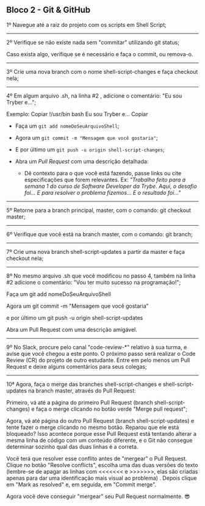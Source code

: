 ## Bloco 2 - Git & GitHub

1º Navegue até a raiz do projeto com os scripts em Shell Script;

 ------------------------------------
 
2º Verifique se não existe nada sem "commitar" utilizando git status;

 Caso exista algo, verifique se é necessário e faça o commit, ou remova-o.

 ------------------------------------
 
3º Crie uma nova branch com o nome shell-script-changes e faça checkout nela;


 ------------------------------------
 
4º Em algum arquivo .sh, na linha #2 , adicione o comentário: "Eu sou Tryber e...";

Exemplo:
Copiar
  !/usr/bin bash
   Eu sou Tryber e...
Copiar
* Faça um `git add nomeDoSeuArquivoShell`;

* Agora um `git commit -m "Mensagem que você gostaria"`;

* E por último um `git push -u origin shell-script-changes`;

* Abra um _Pull Request_ com uma descrição detalhada:

    * Dê contexto para o que você está fazendo, passe links ou cite especificações que forem relevantes. Ex: _"Trabalho feito para a semana 1 do curso de Software Developer da Trybe. Aqui, o desafio foi... E para resolver o problema fizemos... E o resultado foi..."_

 ------------------------------------
 
5º Retorne para a branch principal, master, com o comando: git checkout master;

 ------------------------------------
 
6º Verifique que você está na branch master, com o comando: git branch;

 ------------------------------------
 
7º Crie uma nova branch shell-script-updates a partir da master e faça checkout nela;

 ------------------------------------

8º No mesmo arquivo .sh que você modificou no passo 4, também na linha #2 adicione o comentário: "Vou ter muito sucesso na programação!";


Faça um git add nomeDoSeuArquivoShell

Agora um git commit -m "Mensagem que você gostaria"

e por último um git push -u origin shell-script-updates

Abra um Pull Request com uma descrição amigável.

 ------------------------------------
 
9º No Slack, procure pelo canal "code-review-*" relativo à sua turma, e avise que você chegou a este ponto. O próximo passo será realizar o Code Review (CR) do projeto de outro estudante. Entre em pelo menos um Pull Request e deixe alguns comentários para seus colegas;

 ------------------------------------
 
10ª Agora, faça o merge das branches shell-script-changes e shell-script-updates na branch master, através do Pull Request:

Primeiro, vá até a página do primeiro Pull Request (branch shell-script-changes) e faça o merge clicando no botão verde "Merge pull request";

Agora, vá até página do outro Pull Request (branch shell-script-updates) e tente fazer o merge clicando no mesmo botão. Reparou que ele está bloqueado? Isso acontece porque esse Pull Request está tentando alterar a mesma linha de código com um conteúdo diferente, e o Git não consegue determinar sozinho qual das duas linhas é a correta.

Você terá que resolver esse conflito antes de "mergear" o Pull Request. Clique no botão "Resolve conflicts", escolha uma das duas versões do texto (lembre-se de apagar as linhas com <<<<<<< e >>>>>>>, elas são criadas apenas para dar uma identificação mais visual ao problema) . Depois clique em "Mark as resolved" e, em seguida, em "Commit merge".

Agora você deve conseguir "mergear" seu Pull Request normalmente. 😎
